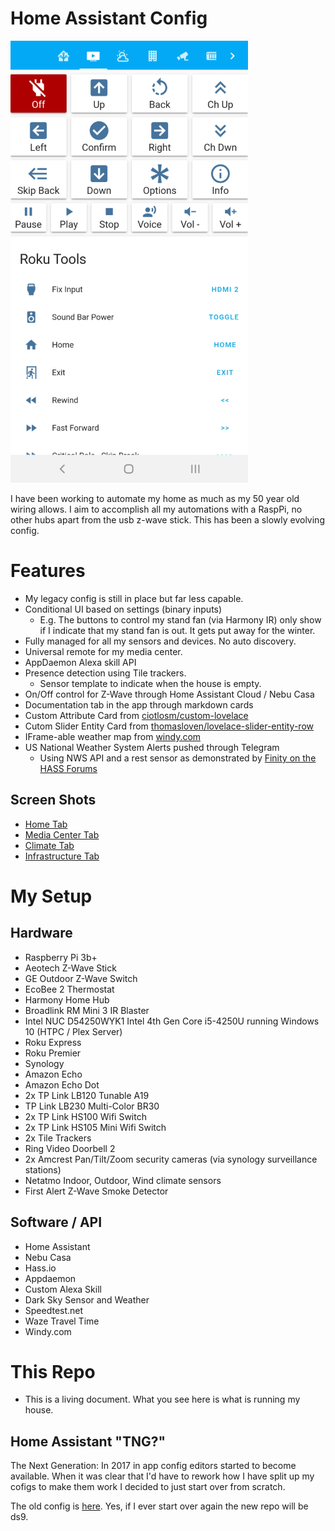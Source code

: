 # Home Assistant Config

![Universal remote phone view](www/screenshots/media_mobile.png)

I have been working to automate my home as much as my 50 year old wiring allows. I aim to accomplish all my automations with a RaspPi, no other hubs apart from the usb z-wave stick. This has been a slowly evolving config.

# Features

* My legacy config is still in place but far less capable.
* Conditional UI based on settings (binary inputs)
  * E.g. The buttons to control my stand fan (via Harmony IR) only show if I indicate that my stand fan is out. It gets put away for the winter.
* Fully managed for all my sensors and devices. No auto discovery.
* Universal remote for my media center.
* AppDaemon Alexa skill API
* Presence detection using Tile trackers.
  * Sensor template to indicate when the house is empty.
* On/Off control for Z-Wave through Home Assistant Cloud / Nebu Casa
* Documentation tab in the app through markdown cards
* Custom Attribute Card from [ciotlosm/custom-lovelace](https://github.com/ciotlosm/custom-lovelace)
* Cutom Slider Entity Card from [thomasloven/lovelace-slider-entity-row](https://github.com/thomasloven/lovelace-slider-entity-row)
* IFrame-able weather map from [windy.com](https://www.windy.com/)
* US National Weather System Alerts pushed through Telegram
  * Using NWS API and a rest sensor as demonstrated by [Finity on the HASS Forums](https://community.home-assistant.io/t/severe-weather-alerts-from-the-us-national-weather-service/71853)

## Screen Shots

* [Home Tab](www/screenshots/home.png)
* [Media Center Tab](www/screenshots/media.png)
* [Climate Tab](www/screenshots/climate.png)
* [Infrastructure Tab](www/screenshots/infrastructure.png)

# My Setup

## Hardware

* Raspberry Pi 3b+
* Aeotech Z-Wave Stick
* GE Outdoor Z-Wave Switch
* EcoBee 2 Thermostat
* Harmony Home Hub
* Broadlink RM Mini 3 IR Blaster
* Intel NUC D54250WYK1 Intel 4th Gen Core i5-4250U running Windows 10 (HTPC / Plex Server)
* Roku Express
* Roku Premier
* Synology
* Amazon Echo
* Amazon Echo Dot
* 2x TP Link LB120 Tunable A19
* TP Link LB230 Multi-Color BR30
* 2x TP Link HS100 Wifi Switch
* 2x TP Link HS105 Mini Wifi Switch
* 2x Tile Trackers
* Ring Video Doorbell 2
* 2x Amcrest Pan/Tilt/Zoom security cameras (via synology surveillance stations)
* Netatmo Indoor, Outdoor, Wind climate sensors
* First Alert Z-Wave Smoke Detector

## Software / API

* Home Assistant
* Nebu Casa
* Hass.io
* Appdaemon
* Custom Alexa Skill
* Dark Sky Sensor and Weather
* Speedtest.net
* Waze Travel Time
* Windy.com

# This Repo

* This is a living document. What you see here is what is running my house.

## Home Assistant "TNG?"

The Next Generation: In 2017 in app config editors started to become available. When it was clear that I'd have to rework how I have split up my cofigs to make them work I decided to just start over from scratch.

The old config is [here](https://github.com/Bishma/homeassistant). Yes, if I ever start over again the new repo will be ds9.